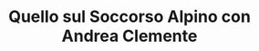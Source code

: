 ---
id: 2
title: "Quello sul Soccorso Alpino con Andrea Clemente"
description: "A Oggi fa bora parliamo con Andrea Clemente, vice capo stazione del Corpo Nazionale del Soccorso Alpino e Speleologico di Trieste.
Scopriremo come si svolgono le operazioni di soccorso nel nostro territorio, quali sono le sfide più grandi per i volontari e quali precauzioni dovrebbero prendere gli escursionisti per evitare incidenti. Dal Carso alle Alpi, il Soccorso Alpino è sempre pronto a intervenire: come si diventa soccorritori? Quali sono gli interventi più comuni?"
url: "https://anchor.fm/s/1011a8694/podcast/play/100023433/https%3A%2F%2Fd3ctxlq1ktw2nl.cloudfront.net%2Fstaging%2F2025-2-18%2F84361487-d324-8024-d77b-adc201f255db.mp3" 
---